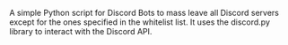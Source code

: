 A simple Python script for Discord Bots to mass leave all Discord servers except for the ones specified in the whitelist list. It uses the discord.py library to interact with the Discord API.
